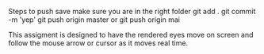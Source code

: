 Steps to push 
save
make sure you are in the right folder
git add . 
git commit -m 'yep'
git push origin master
or
git push origin mai

This assigment is designed to have the rendered eyes move on screen and follow the mouse arrow or cursor as it moves real time.